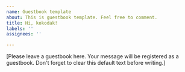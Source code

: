 ```yaml
---
name: Guestbook template
about: This is guestbook template. Feel free to comment.
title: Hi, kokodak!
labels: ''
assignees: ''

---
```


[Please leave a guestbook here. Your message will be registered as a guestbook. Don't forget to clear this default text before writing.]

